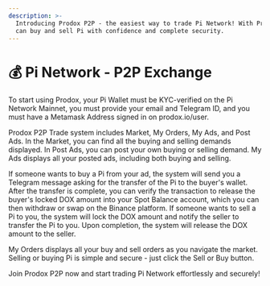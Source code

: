 ```yaml
---
description: >-
  Introducing Prodox P2P - the easiest way to trade Pi Network! With Prodox, you
  can buy and sell Pi with confidence and complete security.
---
```


# 💰 Pi Network - P2P Exchange

To start using Prodox, your Pi Wallet must be KYC-verified on the Pi Network Mainnet, you must provide your email and Telegram ID, and you must have a Metamask Address signed in on prodox.io/user.

Prodox P2P Trade system includes Market, My Orders, My Ads, and Post Ads. In the Market, you can find all the buying and selling demands displayed. In Post Ads, you can post your own buying or selling demand. My Ads displays all your posted ads, including both buying and selling.

If someone wants to buy a Pi from your ad, the system will send you a Telegram message asking for the transfer of the Pi to the buyer's wallet. After the transfer is complete, you can verify the transaction to release the buyer's locked DOX amount into your Spot Balance account, which you can then withdraw or swap on the Binance platform. If someone wants to sell a Pi to you, the system will lock the DOX amount and notify the seller to transfer the Pi to you. Upon completion, the system will release the DOX amount to the seller.

My Orders displays all your buy and sell orders as you navigate the market. Selling or buying Pi is simple and secure - just click the Sell or Buy button.

Join Prodox P2P now and start trading Pi Network effortlessly and securely!
